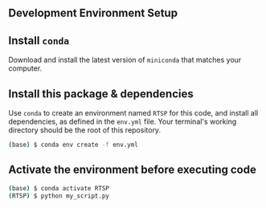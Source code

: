 ## Development Environment Setup

## Install ``conda``

Download and install the latest version of ``miniconda`` that matches your computer.

## Install this package & dependencies

Use ``conda`` to create an environment named ``RTSP`` for this code, and install all dependencies, as defined in the ``env.yml`` file.
Your terminal's working directory should be the root of this repository.

```bash
(base) $ conda env create -f env.yml
```

## Activate the environment before executing code

```bash
(base) $ conda activate RTSP
(RTSP) $ python my_script.py
```

